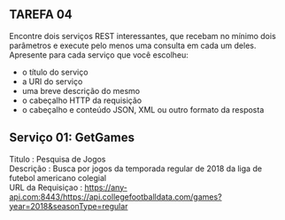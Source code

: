 TAREFA 04
-----------
Encontre dois serviços REST interessantes, que recebam no mínimo dois parâmetros e execute pelo menos uma consulta em cada um deles. Apresente para cada serviço que você escolheu:

* o título do serviço
* a URI do serviço
* uma breve descrição do mesmo
* o cabeçalho HTTP da requisição
* o cabeçalho e conteúdo JSON, XML ou outro formato da resposta


 Serviço 01: GetGames
 -----------------------
Titulo : Pesquisa de Jogos  
Descrição : Busca por jogos da temporada regular de 2018 da liga de futebol americano colegial   
URL da Requisiçao : https://any-api.com:8443/https://api.collegefootballdata.com/games?year=2018&seasonType=regular

 

